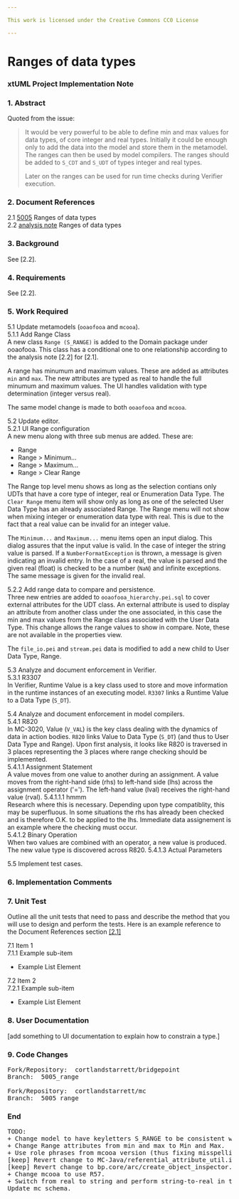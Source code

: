 ```yaml
---

This work is licensed under the Creative Commons CC0 License

---
```


# Ranges of data types  
### xtUML Project Implementation Note

### 1. Abstract

Quoted from the issue:  
>It would be very powerful to be able to define min and max values for
>data types, of core integer and real types.  Initially it could be
>enough only to add the data into the model and store them in the
>metamodel.  The ranges can then be used by model compilers.
>The ranges should be added to `S_CDT` and `S_UDT` of types
>integer and real types.
>
>Later on the ranges can be used for run time checks during Verifier
>execution.

### 2. Document References

<a id="2.1"></a>2.1 [5005](https://support.onefact.net/issues/5005) Ranges of data types  
<a id="2.2"></a>2.2 [analysis note](https://github.com/xtuml/bridgepoint/doc-bridgepoint/notes/5005_range/5005_range_ant.md) Ranges of data types  

### 3. Background

See [2.2].

### 4. Requirements

See [2.2].

### 5. Work Required

5.1 Update metamodels (`ooaofooa` and `mcooa`).  
5.1.1 Add Range Class  
A new class `Range (S_RANGE)` is added to the Domain package under ooaofooa.
This class has a conditional one to one relationship according to the
analysis note [2.2] for [2.1].

A range has minumum and maximum values.  These are added as attributes
`min` and `max`.  The new attributes are typed as real to handle the
full minumum and maximum values.  The UI handles validation with type
determination (integer versus real).

The same model change is made to both `ooaofooa` and `mcooa`.

5.2 Update editor.  
5.2.1 UI Range configuration  
A new menu along with three sub menus are added. These are:  
  * Range  
  * Range > Minimum...  
  * Range > Maximum...  
  * Range > Clear Range  

The Range top level menu shows as long as the selection contians only UDTs
that have a core type of integer, real or Enumeration Data Type.  The `Clear
Range` menu item will show only as long as one of the selected User Data
Type has an already associated Range.  The Range menu will not show when
mixing integer or enumeration data type with real.  This is due to the fact
that a real value can be invalid for an integer value.

The `Minimum...` and `Maximum...` menu items open an input dialog.  This
dialog assures that the input value is valid.  In the case of integer the
string value is parsed.  If a `NumberFormatException` is thrown, a message
is given indicating an invalid entry.  In the case of a real, the value
is parsed and the given real (float) is checked to be a number (`NaN`) and
infinite exceptions.  The same message is given for the invalid real.

5.2.2 Add range data to compare and persistence.  
Three new entries are added to `ooaofooa_hierarchy.pei.sql` to cover
external attributes for the UDT class.  An external attribute is used
to display an attribute from another class under the one associated,
in this case the min and max values from the Range class associated
with the User Data Type.  This change allows the range values to show
in compare.  Note, these are not available in the properties view.

The `file_io.pei` and `stream.pei` data is modified to add a new child
to User Data Type, Range.

5.3 Analyze and document enforcement in Verifier.  
5.3.1 R3307  
In Verifier, Runtime Value is a key class used to store and move information
in the runtime instances of an executing model.  `R3307` links a Runtime Value
to a Data Type (`S_DT`).  

5.4 Analyze and document enforcement in model compilers.  
5.4.1 R820  
In MC-3020, Value (`V_VAL`) is the key class dealing with the dynamics of
data in action bodies.  `R820` links Value to Data Type (`S_DT`) (and thus
to User Data Type and Range).  Upon first analysis, it looks like R820 is
traversed in 3 places representing the 3 places where range checking should
be implemented.  
5.4.1.1 Assignment Statement  
A value moves from one value to another during an assignment.  A value moves
from the right-hand side (rhs) to left-hand side (lhs) across the assignment
operator ('=').  The left-hand value (lval) receives the right-hand value
(rval).
5.4.1.1.1 hmmm  
Research where this is necessary.  Depending upon type compatiblity,
this may be superfluous.  In some situations the rhs has already been checked
and is therefore O.K. to be applied to the lhs.  Immediate data assignement
is an example where the checking must occur.  
5.4.1.2 Binary Operation  
When two values are combined with an operator, a new value is produced.  The
new value type is discovered across R820.
5.4.1.3 Actual Parameters  

5.5 Implement test cases.  

### 6. Implementation Comments

### 7. Unit Test

Outline all the unit tests that need to pass and describe the method that you
will use to design and perform the tests. Here is an example reference to the Document References section [[2.1]](#2.1)

7.1 Item 1  
7.1.1 Example sub-item
* Example List Element

7.2 Item 2  
7.2.1 Example sub-item
* Example List Element

### 8. User Documentation

[add something to UI documentation to explain how to constrain a type.]

### 9. Code Changes

<pre>
Fork/Repository:  cortlandstarrett/bridgepoint
Branch:  5005_range

Fork/Repository:  cortlandstarrett/mc
Branch:  5005_range
</pre>

### End


<pre>
TODO:
+ Change model to have keyletters S_RANGE to be consistent with existing model.
+ Change Range attributes from min and max to Min and Max.
+ Use role phrases from mcooa version (thus fixing misspelling).
[keep] Revert change to MC-Java/referential_attribute_util.inc.
[keep] Revert change to bp.core/arc/create_object_inspector.inc.
+ Change mcooa to use R57.
+ Switch from real to string and perform string-to-real in the java.
Update mc schema.
</pre>
